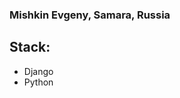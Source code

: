 ### Mishkin Evgeny, Samara, Russia ###
## Stack: ##
+ Django
+ Python
<!---
NewSouthMjos/NewSouthMjos is a ✨ special ✨ repository because its `README.md` (this file) appears on your GitHub profile.
You can click the Preview link to take a look at your changes.
--->
